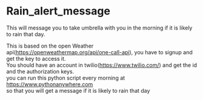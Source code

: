 # Rain_alert_message
This will message you to take umbrella with you in the morning if it is likely to rain that day.

This is based on the open Weather api(https://openweathermap.org/api/one-call-api), you have to signup and get the key to access it.<br>
You should have an account in twilio(https://www.twilio.com/) and get the id and the authorization keys.<br>
you can run this python script every morning at https://www.pythonanywhere.com<br>
so that you will get a message if it is likely to rain that day
